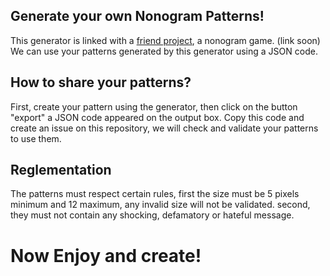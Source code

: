 ## Generate your own Nonogram Patterns!
This generator is linked with a <a href="#">friend project</a>, a nonogram game. (link soon)
We can use your patterns generated by this generator using a JSON code.

## How to share your patterns?

First, create your pattern using the generator, then click on the button "export" a JSON code appeared on the output box. 
Copy this code and create an issue on this repository, we will check and validate your patterns to use them.

## Reglementation

The patterns must respect certain rules, first the size must be 5 pixels minimum and 12 maximum, any invalid size will not be validated.
second, they must not contain any shocking, defamatory or hateful message.

# Now Enjoy and create!
